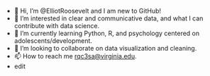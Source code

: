 - 👋 Hi, I’m @ElliotRoosevelt and I am new to GitHub!
- 👀 I’m interested in clear and communicative data, and what I can contribute with data science.
- 🌱 I’m currently learning Python, R, and psychology centered on adolescents/development. 
- 💞️ I’m looking to collaborate on data visualization and cleaning. 
- 📫 How to reach me rqc3sa@virginia.edu. 
- edit

